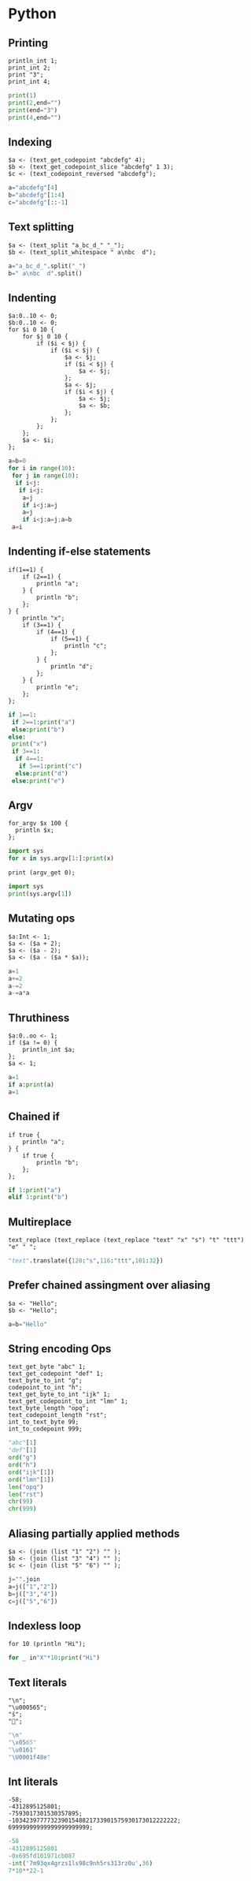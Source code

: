 # Python

## Printing

```polygolf
println_int 1;
print_int 2;
print "3";
print_int 4;
```

```python nogolf
print(1)
print(2,end="")
print(end="3")
print(4,end="")
```

## Indexing

```polygolf
$a <- (text_get_codepoint "abcdefg" 4);
$b <- (text_get_codepoint_slice "abcdefg" 1 3);
$c <- (text_codepoint_reversed "abcdefg");
```

```python nogolf
a="abcdefg"[4]
b="abcdefg"[1:4]
c="abcdefg"[::-1]
```

## Text splitting

```polygolf
$a <- (text_split "a_bc_d_" "_");
$b <- (text_split_whitespace " a\nbc  d");
```

```python nogolf
a="a_bc_d_".split("_")
b=" a\nbc  d".split()
```

## Indenting

```polygolf
$a:0..10 <- 0;
$b:0..10 <- 0;
for $i 0 10 {
    for $j 0 10 {
        if ($i < $j) {
            if ($i < $j) {
                $a <- $j;
                if ($i < $j) {
                    $a <- $j;
                };
                $a <- $j;
                if ($i < $j) {
                    $a <- $j;
                    $a <- $b;
                };
            };
        };
    };
    $a <- $i;
};
```

```python nogolf
a=b=0
for i in range(10):
 for j in range(10):
  if i<j:
   if i<j:
    a=j
    if i<j:a=j
    a=j
    if i<j:a=j;a=b
 a=i
```

## Indenting if-else statements

```polygolf
if(1==1) {
    if (2==1) {
        println "a";
    } {
        println "b";
    };
} {
    println "x";
    if (3==1) {
        if (4==1) {
            if (5==1) {
                println "c";
            };
        } {
            println "d";
        };
    } {
        println "e";
    };
};
```

```python nogolf
if 1==1:
 if 2==1:print("a")
 else:print("b")
else:
 print("x")
 if 3==1:
  if 4==1:
   if 5==1:print("c")
  else:print("d")
 else:print("e")
```

## Argv

```polygolf
for_argv $x 100 {
  println $x;
};
```

```python
import sys
for x in sys.argv[1:]:print(x)
```

```polygolf
print (argv_get 0);
```

```python
import sys
print(sys.argv[1])
```

## Mutating ops

```polygolf
$a:Int <- 1;
$a <- ($a + 2);
$a <- ($a - 2);
$a <- ($a - ($a * $a));
```

```python
a=1
a+=2
a-=2
a-=a*a
```

## Thruthiness

```polygolf
$a:0..oo <- 1;
if ($a != 0) {
    println_int $a;
};
$a <- 1;
```

```python
a=1
if a:print(a)
a=1
```

## Chained if

```polygolf
if true {
    println "a";
} {
    if true {
        println "b";
    };
};
```

```py
if 1:print("a")
elif 1:print("b")
```

## Multireplace

```polygolf
text_replace (text_replace (text_replace "text" "x" "s") "t" "ttt") "e" " ";
```

```py
"text".translate({120:"s",116:"ttt",101:32})
```

## Prefer chained assingment over aliasing

```polygolf
$a <- "Hello";
$b <- "Hello";
```

```py
a=b="Hello"
```

## String encoding Ops

```polygolf
text_get_byte "abc" 1;
text_get_codepoint "def" 1;
text_byte_to_int "g";
codepoint_to_int "h";
text_get_byte_to_int "ijk" 1;
text_get_codepoint_to_int "lmn" 1;
text_byte_length "opq";
text_codepoint_length "rst";
int_to_text_byte 99;
int_to_codepoint 999;
```

```py nogolf
"abc"[1]
"def"[1]
ord("g")
ord("h")
ord("ijk"[1])
ord("lmn"[1])
len("opq")
len("rst")
chr(99)
chr(999)
```

## Aliasing partially applied methods

```polygolf
$a <- (join (list "1" "2") "" );
$b <- (join (list "3" "4") "" );
$c <- (join (list "5" "6") "" );
```

```py
j="".join
a=j(["1","2"])
b=j(["3","4"])
c=j(["5","6"])
```

## Indexless loop

```polygolf
for 10 (println "Hi");
```

```py nogolf
for _ in"X"*10:print("Hi")
```

## Text literals

```polygolf
"\n";
"\u000565";
"š";
"💎";
```

```py nogolf 32..127
"\n"
"\x0565"
"\u0161"
"\U0001f48e"
```

## Int literals

```polygolf
-58;
-4312895125801;
-7593017301530357895;
-10342397777323901548821733901575930173012222222;
69999999999999999999999;
```

```py
-58
-4312895125801
-0x695fd101971cb087
-int('7m93qx4grzs1ls98c9nh5rs313rz0u',36)
7*10**22-1
```
